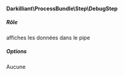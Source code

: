 #### Darkilliant\ProcessBundle\Step\DebugStep

##### Rôle 

affiches les données dans le pipe

##### Options

Aucune